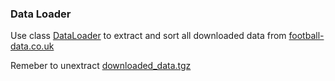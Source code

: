 ### Data Loader

Use class [DataLoader](data_loader.py) to extract and sort all downloaded data from [football-data.co.uk](https://www.football-data.co.uk/)

Remeber to unextract [downloaded_data.tgz](download_data.tgz)
